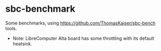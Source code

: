 # sbc-benchmark

Some benchmarks, using https://github.com/ThomasKaiser/sbc-bench tools.
* Note: LibreComputer Alta board has some throttling with its default heatsink. 
